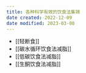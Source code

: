 ```yaml
---
title: 各种科学有效的饮食法集锦
date created: 2022-12-09
date modified: 2023-03-08
---
```


- [[轻断食]]
- [[碳水循环饮食法减脂]]
- [[低碳饮食法减脂]]
- [[生酮饮食法减脂]]
